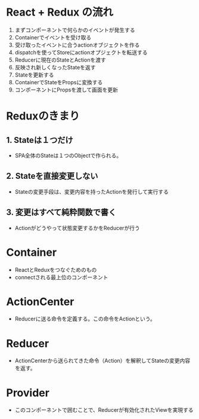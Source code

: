 # React + Redux の流れ
1. まずコンポーネントで何らかのイベントが発生する
2. Containerでイベントを受け取る
3. 受け取ったイベントに合うactionオブジェクトを作る
4. dispatchを使ってStoreにactionオプジェクトを転送する
5. Reducerに現在のStateとActionを渡す
6. 反映され新しくなったStateを返す
7. Stateを更新する
8. ContainerでStateをPropsに変換する
9. コンポーネントにPropsを渡して画面を更新

# Reduxのきまり
## 1. Stateは１つだけ
- SPA全体のStateは１つのObjectで作られる。
## 2. Stateを直接変更しない
- Stateの変更手段は、変更内容を持ったActionを発行して実行する
## 3. 変更はすべて純粋関数で書く
- Actionがどうやって状態変更するかをReducerが行う

# Container
- ReactとReduxをつなぐためのもの
- connectされる最上位のコンポーネント

# ActionCenter
- Reducerに送る命令を定義する。この命令をActionという。

# Reducer
- ActionCenterから送られてきた命令（Action）を解釈してStateの変更内容を返す。

# Provider
- このコンポーネントで囲むことで、Reducerが有効化されたViewを実現する